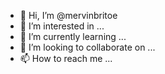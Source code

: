 - 👋 Hi, I’m @mervinbritoe
- 👀 I’m interested in ...
- 🌱 I’m currently learning ...
- 💞️ I’m looking to collaborate on ...
- 📫 How to reach me ...

<!---
mervinbritoe/mervinbritoe is a ✨ special ✨ repository because its `README.md` (this file) appears on your GitHub profile.
You can click the Preview link to take a look at your changes.
--->
